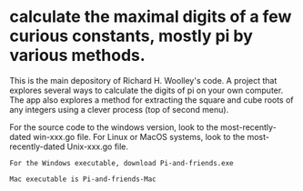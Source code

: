 # calculate the maximal digits of a few curious constants, mostly pi by various methods. 

This is the main depository of Richard H. Woolley's code. A project that explores several ways to calculate the digits of pi on your own computer. The app also explores a method for extracting the square and cube roots of any integers using a clever process (top of second menu). 

For the source code to the windows version, look to the most-recently-dated win-xxx.go file. For Linux or MacOS systems, look to the most-recently-dated Unix-xxx.go file. 

	For the Windows executable, download Pi-and-friends.exe

	Mac executable is Pi-and-friends-Mac
